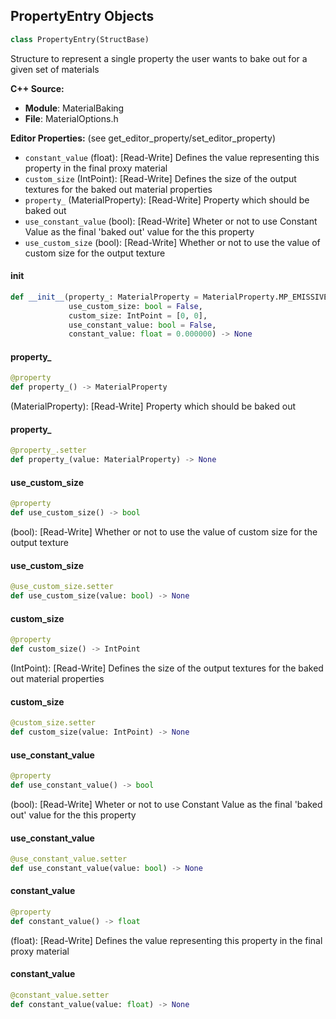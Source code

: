 ## PropertyEntry Objects

```python
class PropertyEntry(StructBase)
```

Structure to represent a single property the user wants to bake out for a given set of materials

**C++ Source:**

- **Module**: MaterialBaking
- **File**: MaterialOptions.h

**Editor Properties:** (see get_editor_property/set_editor_property)

- ``constant_value`` (float):  [Read-Write] Defines the value representing this property in the final proxy material
- ``custom_size`` (IntPoint):  [Read-Write] Defines the size of the output textures for the baked out material properties
- ``property_`` (MaterialProperty):  [Read-Write] Property which should be baked out
- ``use_constant_value`` (bool):  [Read-Write] Wheter or not to use Constant Value as the final 'baked out' value for the this property
- ``use_custom_size`` (bool):  [Read-Write] Whether or not to use the value of custom size for the output texture

<a id="unreal.PropertyEntry.__init__"></a>

#### __init__

```python
def __init__(property_: MaterialProperty = MaterialProperty.MP_EMISSIVE_COLOR,
             use_custom_size: bool = False,
             custom_size: IntPoint = [0, 0],
             use_constant_value: bool = False,
             constant_value: float = 0.000000) -> None
```

<a id="unreal.PropertyEntry.property_"></a>

#### property_

```python
@property
def property_() -> MaterialProperty
```

(MaterialProperty):  [Read-Write] Property which should be baked out

<a id="unreal.PropertyEntry.property_"></a>

#### property_

```python
@property_.setter
def property_(value: MaterialProperty) -> None
```

<a id="unreal.PropertyEntry.use_custom_size"></a>

#### use_custom_size

```python
@property
def use_custom_size() -> bool
```

(bool):  [Read-Write] Whether or not to use the value of custom size for the output texture

<a id="unreal.PropertyEntry.use_custom_size"></a>

#### use_custom_size

```python
@use_custom_size.setter
def use_custom_size(value: bool) -> None
```

<a id="unreal.PropertyEntry.custom_size"></a>

#### custom_size

```python
@property
def custom_size() -> IntPoint
```

(IntPoint):  [Read-Write] Defines the size of the output textures for the baked out material properties

<a id="unreal.PropertyEntry.custom_size"></a>

#### custom_size

```python
@custom_size.setter
def custom_size(value: IntPoint) -> None
```

<a id="unreal.PropertyEntry.use_constant_value"></a>

#### use_constant_value

```python
@property
def use_constant_value() -> bool
```

(bool):  [Read-Write] Wheter or not to use Constant Value as the final 'baked out' value for the this property

<a id="unreal.PropertyEntry.use_constant_value"></a>

#### use_constant_value

```python
@use_constant_value.setter
def use_constant_value(value: bool) -> None
```

<a id="unreal.PropertyEntry.constant_value"></a>

#### constant_value

```python
@property
def constant_value() -> float
```

(float):  [Read-Write] Defines the value representing this property in the final proxy material

<a id="unreal.PropertyEntry.constant_value"></a>

#### constant_value

```python
@constant_value.setter
def constant_value(value: float) -> None
```

<a id="unreal.MaterialStatistics"></a>